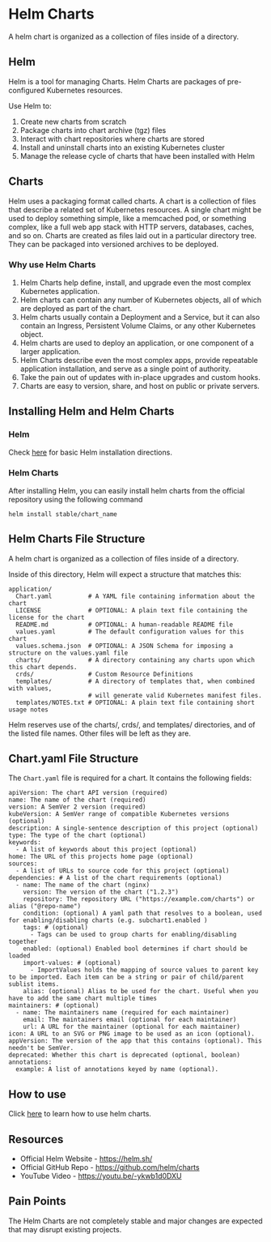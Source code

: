 # Helm Charts
A helm chart is organized as a collection of files inside of a directory.

## Helm
Helm is a tool for managing Charts. Helm Charts are packages of pre-configured Kubernetes resources.

Use Helm to:

1. Create new charts from scratch
2. Package charts into chart archive (tgz) files
3. Interact with chart repositories where charts are stored
4. Install and uninstall charts into an existing Kubernetes cluster
5. Manage the release cycle of charts that have been installed with Helm

## Charts
Helm uses a packaging format called charts. A chart is a collection of files that describe a related set of Kubernetes resources. A single chart might be used to deploy something simple, like a memcached pod, or something complex, like a full web app stack with HTTP servers, databases, caches, and so on. Charts are created as files laid out in a particular directory tree. They can be packaged into versioned archives to be deployed.

### Why use Helm Charts

1. Helm Charts help define, install, and upgrade even the most complex Kubernetes application.
2. Helm charts can contain any number of Kubernetes objects, all of which are deployed as part of the chart. 
3. Helm charts usually contain a Deployment and a Service, but it can also contain an Ingress, Persistent Volume Claims, or any other Kubernetes object.
4. Helm charts are used to deploy an application, or one component of a larger application. 
5. Helm Charts describe even the most complex apps, provide repeatable application installation, and serve as a single point of authority.
6. Take the pain out of updates with in-place upgrades and custom hooks.
7. Charts are easy to version, share, and host on public or private servers.

## Installing Helm and Helm Charts

### Helm
Check [here](https://helm.sh/docs/intro/) for basic Helm installation directions.

### Helm Charts
After installing Helm, you can easily install helm charts from the official repository using the following command

`helm install stable/chart_name`

## Helm Charts File Structure
A helm chart is organized as a collection of files inside of a directory.

Inside of this directory, Helm will expect a structure that matches this:
```
application/
  Chart.yaml          # A YAML file containing information about the chart
  LICENSE             # OPTIONAL: A plain text file containing the license for the chart
  README.md           # OPTIONAL: A human-readable README file
  values.yaml         # The default configuration values for this chart
  values.schema.json  # OPTIONAL: A JSON Schema for imposing a structure on the values.yaml file
  charts/             # A directory containing any charts upon which this chart depends.
  crds/               # Custom Resource Definitions
  templates/          # A directory of templates that, when combined with values,
                      # will generate valid Kubernetes manifest files.
  templates/NOTES.txt # OPTIONAL: A plain text file containing short usage notes
```
Helm reserves use of the charts/, crds/, and templates/ directories, and of the listed file names. Other files will be left as they are.

## Chart.yaml File Structure
The `Chart.yaml` file is required for a chart. It contains the following fields:
```
apiVersion: The chart API version (required)
name: The name of the chart (required)
version: A SemVer 2 version (required)
kubeVersion: A SemVer range of compatible Kubernetes versions (optional)
description: A single-sentence description of this project (optional)
type: The type of the chart (optional)
keywords:
  - A list of keywords about this project (optional)
home: The URL of this projects home page (optional)
sources:
  - A list of URLs to source code for this project (optional)
dependencies: # A list of the chart requirements (optional)
  - name: The name of the chart (nginx)
    version: The version of the chart ("1.2.3")
    repository: The repository URL ("https://example.com/charts") or alias ("@repo-name")
    condition: (optional) A yaml path that resolves to a boolean, used for enabling/disabling charts (e.g. subchart1.enabled )
    tags: # (optional)
      - Tags can be used to group charts for enabling/disabling together
    enabled: (optional) Enabled bool determines if chart should be loaded
    import-values: # (optional)
      - ImportValues holds the mapping of source values to parent key to be imported. Each item can be a string or pair of child/parent sublist items.
    alias: (optional) Alias to be used for the chart. Useful when you have to add the same chart multiple times
maintainers: # (optional)
  - name: The maintainers name (required for each maintainer)
    email: The maintainers email (optional for each maintainer)
    url: A URL for the maintainer (optional for each maintainer)
icon: A URL to an SVG or PNG image to be used as an icon (optional).
appVersion: The version of the app that this contains (optional). This needn't be SemVer.
deprecated: Whether this chart is deprecated (optional, boolean)
annotations:
  example: A list of annotations keyed by name (optional).
```

## How to use 
Click [here](https://helm.sh/docs/intro/using_helm/) to learn how to use helm charts.


## Resources 
- Official Helm Website - https://helm.sh/
- Official GitHub Repo  - https://github.com/helm/charts
- YouTube Video         - https://youtu.be/-ykwb1d0DXU

## Pain Points 
The Helm Charts are not completely stable and major changes are expected that may disrupt existing projects.
